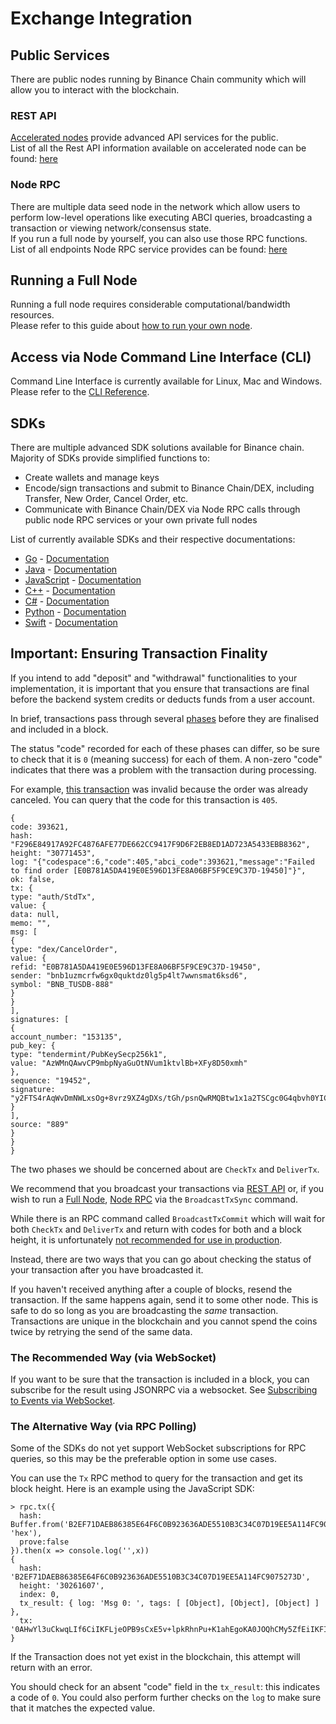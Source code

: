 # Exchange Integration

## Public Services <a id="public-services"></a>

There are public nodes running by Binance Chain community which will allow you to interact with the blockchain.

### REST API <a id="rest-api"></a>

[Accelerated nodes](https://docs.binance.org/faq.html#what-is-the-accelerated-node) provide advanced API services for the public.  
List of all the Rest API information available on accelerated node can be found: [here](https://docs.binance.org/api-reference/dex-api/paths.html)

### Node RPC <a id="node-rpc"></a>

There are multiple data seed node in the network which allow users to perform low-level operations like executing ABCI queries, broadcasting a transaction or viewing network/consensus state.  
If you run a full node by yourself, you can also use those RPC functions.  
List of all endpoints Node RPC service provides can be found: [here](https://docs.binance.org/api-reference/node-rpc.html)

## Running a Full Node <a id="running-a-full-node"></a>

Running a full node requires considerable computational/bandwidth resources.  
Please refer to this guide about [how to run your own node](https://docs.binance.org/fullnode.html).

## Access via Node Command Line Interface \(CLI\) <a id="access-via-node-command-line-interface-cli"></a>

Command Line Interface is currently available for Linux, Mac and Windows.  
Please refer to the [CLI Reference](https://docs.binance.org/api-reference/cli.html).

## SDKs <a id="sdks"></a>

There are multiple advanced SDK solutions available for Binance chain.  
Majority of SDKs provide simplified functions to:

* Create wallets and manage keys
* Encode/sign transactions and submit to Binance Chain/DEX, including Transfer, New Order, Cancel Order, etc.
* Communicate with Binance Chain/DEX via Node RPC calls through public node RPC services or your own private full nodes

List of currently available SDKs and their respective documentations:

* [Go](https://github.com/binance-chain/go-sdk) - [Documentation](https://github.com/binance-chain/go-sdk/wiki)
* [Java](https://github.com/binance-chain/java-sdk) - [Documentation](https://github.com/binance-chain/java-sdk/wiki)
* [JavaScript](https://github.com/binance-chain/javascript-sdk) - [Documentation](https://github.com/binance-chain/javascript-sdk/wiki)
* [C++](https://github.com/binance-chain/cplusplus-sdk) - [Documentation](https://github.com/binance-chain/cplusplus-sdk/wiki)
* [C\#](https://github.com/binance-chain/csharp-sdk) - [Documentation](https://github.com/binance-chain/csharp-sdk)
* [Python](https://github.com/binance-chain/python-sdk) - [Documentation](https://python-binance-chain.readthedocs.io/en/latest/binance-chain.html#module-binance_chain)
* [Swift](https://github.com/binance-chain/swift-sdk) - [Documentation](https://github.com/binance-chain/swift-sdk/blob/master/README.md)

## Important: Ensuring Transaction Finality <a id="important-ensuring-transaction-finality"></a>

If you intend to add "deposit" and "withdrawal" functionalities to your implementation, it is important that you ensure that transactions are final before the backend system credits or deducts funds from a user account.

In brief, transactions pass through several [phases](https://tendermint.com/docs/spec/abci/abci.html#overview) before they are finalised and included in a block.

The status "code" recorded for each of these phases can differ, so be sure to check that it is `0` \(meaning success\) for each of them. A non-zero "code" indicates that there was a problem with the transaction during processing.

For example, [this transaction](https://explorer.binance.org/tx/F296E84917A92FC4876AFE77DE662CC9417F9D6F2EB8ED1AD723A5433EBB8362) was invalid because the order was already canceled. You can query that the code for this transaction is `405`.

```text
{
code: 393621,
hash: "F296E84917A92FC4876AFE77DE662CC9417F9D6F2EB8ED1AD723A5433EBB8362",
height: "30771453",
log: "{"codespace":6,"code":405,"abci_code":393621,"message":"Failed to find order [E0B781A5DA419E0E596D13FE8A06BF5F9CE9C37D-19450]"}",
ok: false,
tx: {
type: "auth/StdTx",
value: {
data: null,
memo: "",
msg: [
{
type: "dex/CancelOrder",
value: {
refid: "E0B781A5DA419E0E596D13FE8A06BF5F9CE9C37D-19450",
sender: "bnb1uzmcrfw6gx0quktdz0lg5p4lt7wwnsmat6ksd6",
symbol: "BNB_TUSDB-888"
}
}
],
signatures: [
{
account_number: "153135",
pub_key: {
type: "tendermint/PubKeySecp256k1",
value: "AzWMnQAwvCP9mbpNyaGuOtNVum1ktvlBb+XFy8D50xmh"
},
sequence: "19452",
signature: "y2FTS4rAqWvDmNWLxsOg+8vrz9XZ4gDXs/tGh/psnQwRMQBtw1x1a2TSCgc0G4qbvh0YICe5ZvJFRNvg/zGG7w=="
}
],
source: "889"
}
}
}
```

The two phases we should be concerned about are `CheckTx` and `DeliverTx`.

We recommend that you broadcast your transactions via [REST API](exchange-integration.md) or, if you wish to run a [Full Node](exchange-integration.md), [Node RPC](exchange-integration.md) via the `BroadcastTxSync` command.

While there is an RPC command called `BroadcastTxCommit` which will wait for both `CheckTx` and `DeliverTx` and return with codes for both and a block height, it is unfortunately [not recommended for use in production](https://github.com/tendermint/tendermint/blob/e3a97b09814bf9289e8c10420af38ce369160752/rpc/core/mempool.go#L154).

Instead, there are two ways that you can go about checking the status of your transaction after you have broadcasted it.

If you haven't received anything after a couple of blocks, resend the transaction. If the same happens again, send it to some other node. This is safe to do so long as you are broadcasting the _same_ transaction. Transactions are unique in the blockchain and you cannot spend the coins twice by retrying the send of the same data.

### The Recommended Way \(via WebSocket\) <a id="the-recommended-way-via-websocket"></a>

If you want to be sure that the transaction is included in a block, you can subscribe for the result using JSONRPC via a websocket. See [Subscribing to Events via WebSocket](https://docs.binance.org/api-reference/node-rpc.html#631-subscribe).

### The Alternative Way \(via RPC Polling\) <a id="the-alternative-way-via-rpc-polling"></a>

Some of the SDKs do not yet support WebSocket subscriptions for RPC queries, so this may be the preferable option in some use cases.

You can use the `Tx` RPC method to query for the transaction and get its block height. Here is an example using the JavaScript SDK:

```text
> rpc.tx({
  hash: Buffer.from('B2EF71DAEB86385E64F6C0B923636ADE5510B3C34C07D19EE5A114FC9075273D', 'hex'),
  prove:false
}).then(x => console.log('',x))
{
  hash: 'B2EF71DAEB86385E64F6C0B923636ADE5510B3C34C07D19EE5A114FC9075273D',
  height: '30261607',
  index: 0,
  tx_result: { log: 'Msg 0: ', tags: [ [Object], [Object], [Object] ] },
  tx: '0AHwYl3uCkwqLIf6CiIKFLjeOPB9sCxE5v+lpkRhnPu+K1ahEgoKA0JOQhCMy5ZfEiIKFI6nDX0uqKFLorM9GNXfvW+uCm6oEgoKA0JOQhCMy5ZfEnEKJuta6YchA6Xy63LJBSKNsW1nkGMbPyvWl7VDeD/lVByJrtnB3v1kEkA243QKSCn5GxFSTFbh6EA8ZuqdO+0UTR8+Vq7CDikOzCIpuRo95Ww7zak0qXRmL3/shGkwHcvB4l9ofF61mSQgGKfQCSDDARoJMTAxNzg5MTEz'
}
```

If the Transaction does not yet exist in the blockchain, this attempt will return with an error.

You should check for an absent "code" field in the `tx_result`: this indicates a code of `0`. You could also perform further checks on the `log` to make sure that it matches the expected value.

